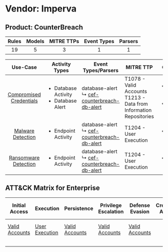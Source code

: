 Vendor: Imperva
===============
Product: CounterBreach
----------------------
| Rules | Models | MITRE TTPs | Event Types | Parsers |
|:-----:|:------:|:----------:|:-----------:|:-------:|
|  19   |   5    |     3      |      1      |    1    |

|                                  Use-Case                                  | Activity Types                                             | Event Types/Parsers                                                                                         | MITRE TTP                                                                | Content                                                                                                                   |
|:--------------------------------------------------------------------------:| ---------------------------------------------------------- | ----------------------------------------------------------------------------------------------------------- | ------------------------------------------------------------------------ | ------------------------------------------------------------------------------------------------------------------------- |
| [Compromised Credentials](../../../UseCases/uc_compromised_credentials.md) | <ul><li>Database Activity</li><li>Database Alert</li></ul> |  database-alert<br> ↳ [cef-counterbreach-db-alert](Parsers/parserContent_cef-counterbreach-db-alert.md)<br> | T1078 - Valid Accounts<br>T1213 - Data from Information Repositories<br> | [<ul><li>17 Rules</li></ul><ul><li>5 Models</li></ul>](Rules_Models/r_m_imperva_counterbreach_Compromised_Credentials.md) |
|       [Malware Detection](../../../UseCases/uc_malware_detection.md)       | <ul><li>Endpoint Activity</li></ul>                        |  database-alert<br> ↳ [cef-counterbreach-db-alert](Parsers/parserContent_cef-counterbreach-db-alert.md)<br> | T1204 - User Execution<br>                                               | [<ul><li>2 Rules</li></ul>](Rules_Models/r_m_imperva_counterbreach_Malware_Detection.md)                                  |
|    [Ransomware Detection](../../../UseCases/uc_ransomware_detection.md)    | <ul><li>Endpoint Activity</li></ul>                        |  database-alert<br> ↳ [cef-counterbreach-db-alert](Parsers/parserContent_cef-counterbreach-db-alert.md)<br> | T1204 - User Execution<br>                                               | [<ul><li>2 Rules</li></ul>](Rules_Models/r_m_imperva_counterbreach_Ransomware_Detection.md)                               |

ATT&CK Matrix for Enterprise
----------------------------
| Initial Access                                                      | Execution                                                           | Persistence                                                         | Privilege Escalation                                                | Defense Evasion                                                     | Credential Access | Discovery | Lateral Movement | Collection                                                                              | Command and Control | Exfiltration | Impact |
| ------------------------------------------------------------------- | ------------------------------------------------------------------- | ------------------------------------------------------------------- | ------------------------------------------------------------------- | ------------------------------------------------------------------- | ----------------- | --------- | ---------------- | --------------------------------------------------------------------------------------- | ------------------- | ------------ | ------ |
| [Valid Accounts](https://attack.mitre.org/techniques/T1078)<br><br> | [User Execution](https://attack.mitre.org/techniques/T1204)<br><br> | [Valid Accounts](https://attack.mitre.org/techniques/T1078)<br><br> | [Valid Accounts](https://attack.mitre.org/techniques/T1078)<br><br> | [Valid Accounts](https://attack.mitre.org/techniques/T1078)<br><br> |                   |           |                  | [Data from Information Repositories](https://attack.mitre.org/techniques/T1213)<br><br> |                     |              |        |